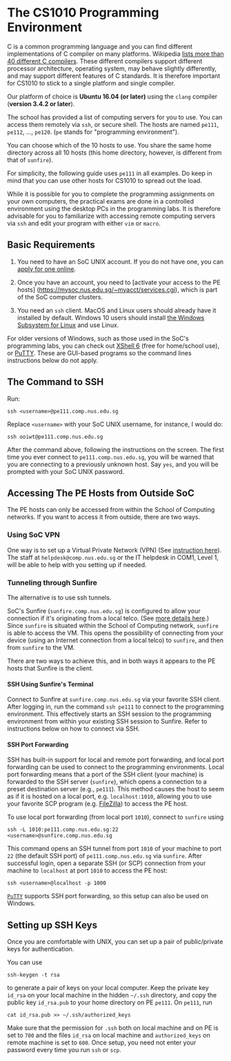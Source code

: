 # The CS1010 Programming Environment

C is a common programming language and you can find different implementations of C compiler on many platforms.  Wikipedia [lists more than 40 different C compilers](https://en.wikipedia.org/wiki/List_of_compilers#C_compilers).  These different compilers support different processor architecture, operating system, may behave slightly differently, and may support different features of C standards.  It is therefore important for CS1010 to stick to a single platform and single compiler.

Our platform of choice is **Ubuntu 16.04 (or later)** using the `clang` compiler (**version 3.4.2 or later**).

The school has provided a list of computing servers for you to use.  You can access them remotely via `ssh`, or secure shell.  The hosts are named `pe111`, `pe112`, ..., `pe120`.  (`pe` stands for "programming environment").

You can choose which of the 10 hosts to use.  You share the same home directory across all 10 hosts (this home directory, however, is different from that of `sunfire`).

For simplicity, the following guide uses `pe111` in all examples.  Do keep in mind that you can use other hosts for CS1010 to spread out the load.

While it is possible for you to complete the programming assignments on your own computers, the practical exams are done in a controlled environment using the desktop PCs in the programming labs.  It is therefore advisable for you to familiarize with accessing remote computing servers via `ssh` and edit your program with either `vim` or `macro`.

## Basic Requirements

1. You need to have an SoC UNIX account.  If you do not have one, you can [apply for one online](https://mysoc.nus.edu.sg/~newacct/).

2. Once you have an account, you need to [activate your access to the PE hosts] (https://mysoc.nus.edu.sg/~myacct/services.cgi), which is part of the SoC computer clusters.

3. You need an `ssh` client.  MacOS and Linux users should already have it installed by default.  Windows 10 users should install [the Windows Subsystem for Linux](https://docs.microsoft.com/en-us/windows/wsl/install-win10) and use Linux.

For older versions of Windows, such as those used in the SoC's programming labs, you can check out [XShell 6](https://www.netsarang.com/products/xsh_overview.html) (free for home/school use), or [PuTTY](https://www.putty.org).  These are GUI-based programs so the command lines instructions below do not apply.

## The Command to SSH

Run:
```
ssh <username>@pe111.comp.nus.edu.sg
```

Replace `<username>` with your SoC UNIX username, for instance, I would do:
```
ssh ooiwt@pe111.comp.nus.edu.sg
```

After the command above, following the instructions on the screen.  The first time you ever connect to `pe111.comp.nus.edu.sg`, you will be warned that you are connecting to a previously unknown host.  Say `yes`, and you will be prompted with your SoC UNIX password.

## Accessing The PE Hosts from Outside SoC

The PE hosts can only be accessed from within the School of Computing networks.  If you want to access it from outside, there are two ways.

### Using SoC VPN
One way is to set up a Virtual Private Network (VPN) (See [instruction here](https://dochub.comp.nus.edu.sg/cf/guides/network/vpn)).  The staff at `helpdesk@comp.nus.edu.sg` or the IT helpdesk in COM1, Level 1, will be able to help with you setting up if needed.

### Tunneling through Sunfire

The alternative is to use ssh tunnels.

SoC's Sunfire (`sunfire.comp.nus.edu.sg`) is configured to allow your connection if it's originating from a local telco. (See [more details here](https://docs.comp.nus.edu.sg/node/1824).)  Since `sunfire` is situated within the School of Computing network, `sunfire` is able to access the VM.  This opens the possibility of connecting from your device (using an Internet connection from a local telco) to `sunfire`, and then from `sunfire` to the VM.

There are two ways to achieve this, and in both ways it appears to the PE hosts that Sunfire is the client.

#### SSH Using Sunfire's Terminal

Connect to Sunfire at `sunfire.comp.nus.edu.sg` via your favorite SSH client.  After logging in, run the command `ssh pe111` to connect to the programming environment.  This effectively starts an SSH session to the programming environment from within your existing SSH session to Sunfire.  Refer to instructions below on how to connect via SSH.

#### SSH Port Forwarding

SSH has built-in support for local and remote port forwarding, and local port forwarding can be used to connect to the programming environments.  Local port forwarding means that a port of the SSH client (your machine) is forwarded to the SSH server (`sunfire`), which opens a connection to a preset destination server (e.g., `pe111`).  This method causes the host to seem as if it is hosted on a local port, e.g. `localhost:1010`, allowing you to use your favorite SCP program (e.g. [FileZilla](https://filezilla-project.org/)) to access the PE host.

To use local port forwarding (from local port `1010`), connect to `sunfire` using
```
ssh -L 1010:pe111.comp.nus.edu.sg:22 <username>@sunfire.comp.nus.edu.sg
```
This command opens an SSH tunnel from port `1010` of your machine to port `22` (the default SSH port) of `pe111.comp.nus.edu.sg` via `sunfire`.  After successful login, open a separate SSH (or SCP) connection from your machine to `localhost` at port `1010` to access the PE host:

```
ssh <username>@localhost -p 1000
```

[`PuTTY`](https://www.chiark.greenend.org.uk/~sgtatham/putty/latest.html) supports SSH port forwarding, so this setup can also be used on Windows.

## Setting up SSH Keys

Once you are comfortable with UNIX, you can set up a pair of public/private keys for authentication.  

You can use
```
ssh-keygen -t rsa
```

to generate a pair of keys on your local computer.  Keep the private key `id_rsa` on your local machine in the hidden `~/.ssh` directory, and copy the public key `id_rsa.pub` to your home directory on PE `pe111`.  On `pe111`, run
```
cat id_rsa.pub >> ~/.ssh/authorized_keys
```

Make sure that the permission for `.ssh` both on local machine and on PE is set to `700` and the files `id_rsa` on local machine and `authorized_keys` on remote machine is set to `600`.  Once setup, you need not enter your password every time you run `ssh` or `scp`.  

